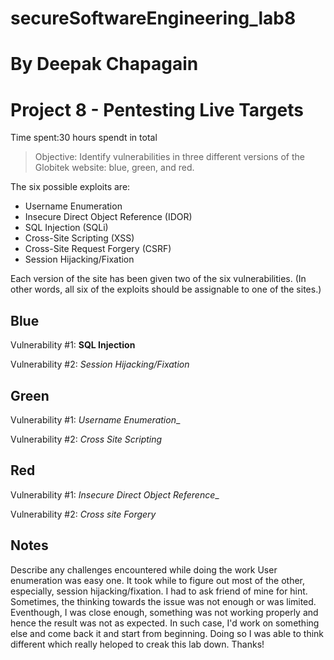 # secureSoftwareEngineering_lab8
# By Deepak Chapagain

# Project 8 - Pentesting Live Targets

Time spent:30 hours spendt in total

> Objective: Identify vulnerabilities in three different versions of the Globitek website: blue, green, and red.

The six possible exploits are:
* Username Enumeration
* Insecure Direct Object Reference (IDOR)
* SQL Injection (SQLi)
* Cross-Site Scripting (XSS)
* Cross-Site Request Forgery (CSRF)
* Session Hijacking/Fixation

Each version of the site has been given two of the six vulnerabilities. (In other words, all six of the exploits should be assignable to one of the sites.)

## Blue

Vulnerability #1: __SQL Injection__

Vulnerability #2: _Session Hijacking/Fixation_


## Green

Vulnerability #1: _Username Enumeration__

Vulnerability #2: _Cross Site Scripting_


## Red

Vulnerability #1: _Insecure Direct Object Reference__

Vulnerability #2: _Cross site Forgery_


## Notes

Describe any challenges encountered while doing the work
 User enumeration was easy one. It took while to figure out most of the other, especially, session hijacking/fixation. I had to ask friend of mine for hint. Sometimes, the thinking towards the issue was not enough or was limited. Eventhough, I was close enough, something was not working properly and hence the result was not as expected. In such case, I'd work on something else and come back it and start from beginning. Doing so I was able to think different which really heloped to creak this lab down. Thanks!

